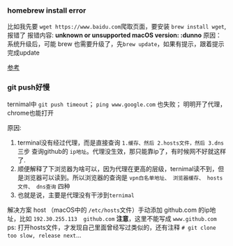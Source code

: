 ### homebrew install error
比如我先要 `wget https://www.baidu.com`爬取页面，要安装 `brew install wget`,报错了
报错内容: **unknown or unsupported macOS version: :dunno**
原因： 系统升级后，可能 brew 也需要升级了，先`brew update`，如果有提示，跟着提示 完成update

[参考](https://github.com/orgs/Homebrew/discussions/941#discussioncomment-1634448)


### git push好慢
ternimal中 `git push timeout`； `ping www.google.com` 也失败； 明明开了代理，chrome也能打开

原因:
1. terminal没有经过代理，而是直接查询 `1.缓存、然后 2.hosts文件，然后 3.dns` 三步 查询github的 `ip地址`。代理没生效，那只能靠ip了，有时候网不好就这样了.
2. 顺便解释了下浏览器为啥可以，因为代理在更高的层级，ternimal读不到，但是浏览器可以读到。所以浏览器的查询是 `vpn白名单地址、 浏览器缓存、 hosts文件、 dns查询` 四种
3. 也就是说，主要是代理没有干涉到`ternimal`



解决方案
host （macOS中的 `/etc/hosts`文件）手动添加 github.com 的ip地址，比如 `192.30.255.113  github.com`
**注意**，这里不能写成 `www.github.com`
ps: 打开hosts文件，才发现自己里面曾经写过类似的，还有注释 `# git clone too slow, release next`...

